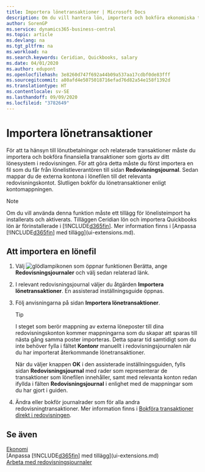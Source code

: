 ```yaml
---
title: Importera lönetransaktioner | Microsoft Docs
description: Om du vill hantera lön, importera och bokföra ekonomiska transaktioner från leverantören lön i redovisningen med hjälp av filtillägget lön, till exempel Ceridian eller Quickbooks.
author: SorenGP
ms.service: dynamics365-business-central
ms.topic: article
ms.devlang: na
ms.tgt_pltfrm: na
ms.workload: na
ms.search.keywords: Ceridian, Quickbooks, salary
ms.date: 04/01/2020
ms.author: edupont
ms.openlocfilehash: 3e8260d747f692a44b09a537aa17cdbf0de83fff
ms.sourcegitcommit: a80afd4e5075018716efad76d82a54e158f1392d
ms.translationtype: HT
ms.contentlocale: sv-SE
ms.lasthandoff: 09/09/2020
ms.locfileid: "3782649"
---
```

# <a name="import-payroll-transactions"></a>Importera lönetransaktioner
För att ta hänsyn till lönutbetalningar och relaterade transaktioner måste du importera och bokföra finansiella transaktioner som gjorts av ditt lönesystem i redovisningen. För att göra detta måste du först importera en fil som du får från lönelistleverantören till sidan **Redovisningsjournal**. Sedan mappar du de externa kontona i lönefilen till det relevanta redovisningskontot. Slutligen bokför du lönetransaktioner enligt kontomappningen.

> [!NOTE]  
>   Om du vill använda denna funktion måste ett tillägg för lönelisteimport ha installerats och aktiverats. Tilläggen Ceridian lön och importera Quickbooks lön är förinstallerade i [!INCLUDE[d365fin](includes/d365fin_md.md)]. Mer information finns i [Anpassa [!INCLUDE[d365fin](includes/d365fin_md.md)] med tillägg](ui-extensions.md).

## <a name="to-import-a-payroll-file"></a>Att importera en lönefil
1. Välj ![glödlampikonen som öppnar funktionen Berätta](media/ui-search/search_small.png "Berätta vad du vill göra"), ange **Redovisningsjournaler** och välj sedan relaterad länk.
2. I relevant redovisningsjournal väljer du åtgärden **Importera lönetransaktioner**. En assisterad inställningsguide öppnas.
3. Följ anvisningarna på sidan **Importera lönetransaktioner**.

    > [!TIP]  
    >   I steget som berör mappning av externa löneposter till dina redovisningskonton kommer mappningarna som du skapar att sparas till nästa gång samma poster importeras. Detta sparar tid samtidigt som du inte behöver fylla i fältet **Kontonr** manuellt i redovisningsjournalen när du har importerat återkommande lönetransaktioner.   

    När du väljer knappen **OK** i den assisterade inställningsguiden, fylls sidan **Redovisningsjournal** med rader som representerar de transaktioner som lönefilen innehåller, samt med relevanta konton redan ifyllda i fälten **Redovisningsjournal** i enlighet med de mappningar som du har gjort i guiden.
4. Ändra eller bokför journalrader som för alla andra redovisningtransaktioner. Mer information finns i [Bokföra transaktioner direkt i redovisningen](finance-how-post-transactions-directly.md).   

## <a name="see-also"></a>Se även
[Ekonomi](finance.md)  
[Anpassa [!INCLUDE[d365fin](includes/d365fin_md.md)] med tillägg](ui-extensions.md)  
[Arbeta med redovisningsjournaler](ui-work-general-journals.md)  
